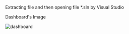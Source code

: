 Extracting file and then opening file *.sln by Visual Studio

Dashboard's Image

![dashboard](https://user-images.githubusercontent.com/57307283/127101357-813482d2-395a-4a34-a45f-5448fa70b562.PNG)

